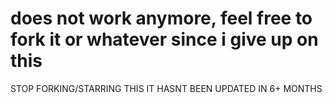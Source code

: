 # does not work anymore, feel free to fork it or whatever since i give up on this

STOP FORKING/STARRING THIS IT HASNT BEEN UPDATED IN 6+ MONTHS

